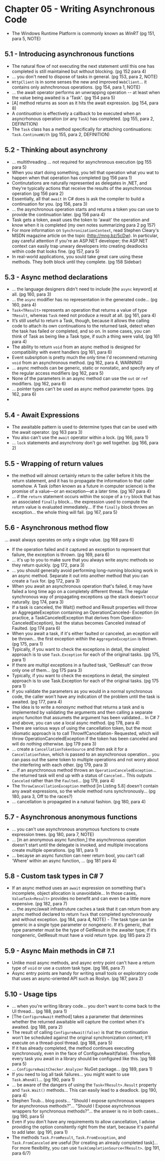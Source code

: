 # Chapter 05 - Writing Asynchronous Code

- The Windows Runtime Platform is commonly known as *WinRT* (pg 151, para 5, NOTE)

## 5.1 - Introducing asynchronous functions

- The natural flow of not executing the next statement until this one has completed is still maintained but without blocking. (pg 152 para 4)
- ... you don't need to dispose of tasks in general. (pg 153, para 2, NOTE)
- `HttpClient` is in some senses the new and improved `WebClient`... it contains only ashnchronous operations. (pg 154, para 1, NOTE)
- ... the await operator performs an unwrapping operation -- at least when the value being awaited is a 'Task<TResult>'. (pg 154 para 5)
- [A] method returns as soon as it hits the await expression. (pg 154, para 8)
- A *continuation* is effectively a callback to be executed when an asyncrhonous operation (or any `Task`) has completed. (pg 155, para 2, DEFINITION)
- The `Task` class has a method specifically for attaching continuations: `Task.ContinueWith` (pg 155, para 2, DEFINITION)

## 5.2 - Thinking about asynchrony

- ... multithreading ... not required for asynchronous execution (pg 155 para 5)
- When you start doing something, you tell that operation what you wat to happen when that operation has completed (pg 156 para 1)
- Continutations are naturally represented as delegates in ,NET, and they're typically actions that receive the results of the asynchronous operation (pg 156 para 2) 
- Essentially, all that `await` in C# does is ask the compiler to build a continuation for you. (pg 156, para 3)
- ... the asynchronous operation starts and returns a token you can use to provide the continuation later. (pg 156 para 4)
- Task gets a token, await uses the token to 'await' the operation and know when it is completed (my own notes summarizing para 2 pg 157)
- For more information on `SynchronizationContext`, read Stephen Cleary's MSDN magazine article on the topic (http://mng.bz/5cDw). In particular, pay careful attention if you're an ASP.NET developer; the ASP.NET context can easily trap unwary developers into creating deadlocks within code that looks fine. (pg 157, para 5)
- In real-world applications, you sould take great care using these methods. They both block until they complete. (pg 158 Sidebar)

## 5.3 - Async method declarations

- ... the language designers didn't need to include [the `async` keyword] at all. (pg 160, para 3)
- ... the `async` modifier has no representation in the generated code... (pg 160, para 4)
- `Task<TResult>` represents an operation that returns a value of type `TResult`, whereas `Task` need not produce a result at all. (pg 161, para 4)
- It’s still useful to return a Task, though, because it allows the calling code to attach its own continuations to the
returned task, detect when the task has failed or completed, and so on. In some cases, you can think of Task as being like a Task<void> type, if such a thing were valid, (pg 161 para 4)
- The ability to return `void` from an async method is designed for compatibility with event handlers (pg 161, para 6)
- Event subsription is pretty much the only time I'd recommend returning `void` from an asynchronous method. (pg 162, para 4, WARNING)
- ... async methods can be generic, static or nonstatic, and specify any of the regular access modifiers (pg 162, para 5)
- None of the parameters in an async method can use the `out` or `ref` modifiers. (pg 162, para 6)
- ... pointer types can't be used as async method parameter types. (pg 162, para 6)
- 

## 5.4 - Await Expressions

- The awaitable pattern is used to determine types that can be used with the await operator. (pg 163 para 3)
- You also can't use the `await` operator within a lock. (pg 166, para 1)
- ... `lock` statements and asynchrony don't go well together. (pg 166, para 2)

## 5.5 - Wrapping of return values

- the method will almost certainly return to the caller before it hits the return statement, and it has to propagate the information to that caller somehow. A Task<TResult> (often known as a future in computer science) is the promise of a value—or an exception—at a later time. (pg 167 para 4)
- ... if the `return` statement occurs within the scope of a `try` block that has an associated `finally` block... the expression used to compute the return value is evaluated immediately... If the `finally` block throws an exception... the whole thing will fail. (pg 167, para 5)

## 5.6 - Asynchronous method flow

 ... await always operates on only a single value. (pg 168 para 6)
- If the operation failed and it captured an exception to represent that failure, the exception is thrown. (pg 169, para 6)
- ... it's up to you to make sure that you always write async methods so they return quickly. (pg 172, para 3)
- ... you should generally avoid performing long-running blocking work in an async method. Separate it out into another method that you can create a `Task` for. (pg 172, para 3)
- When you await an asynchronous operation that's failed, it may have failed a long time ago on a completely different thread. The regular synchronous way of propagating exceptions up the stack doesn't occur naturally. (pg 174, para 3)
- If a task is canceled, the Wait() method and Result properties will throw an AggregateException containing an OperationCanceled-
Exception (in practice, a TaskCanceledException that derives from Operation-CanceledException), but the status becomes Canceled instead of Faulted. (pg 174 para 6)
- When you await a task, if it's either faulted or canceled, an eception will be thrown... the first exception *within* the `AggregateException` is thrown. (pg 175, para 1)
- Typically, if you want to check the exceptions in detail, the simplest approach is to use `Task.Exception` for each of the original tasks. (pg 175, para 1)
- If there are multipl exceptions in a faulted task, 'GetResult' can throw only one of them... (pg 175 para 3)
- Typically, if you want to check the exceptions in detail, the simplest approach is to use Task.Exception for each of the original tasks. (pg 175 para 1)
- If you validate the parameters as you would in a normal synchronous code, the caller won't have any indication of the problem until the task is awaited. (pg 177, para 4)
- The idea is to write a *nonasync* method that returns a task and is implemented by validating the arguments and then calling a separate async funciton that assumets the argument has been validated... In C# 7 and above, you can use a local async method. (pg 178, para 4)
- There are various ways of using the cancellation token, but the most idiomatic approach is to call ThrowIfCancellation-
Requested, which will throw OperationCanceledException if the token has been canceled and will do nothing otherwise. (pg 179 para 3)
- ... create a `CancellationTokenSource` and then ask it for a `CancellationToken`, which is passed to an asynchronous operation... you can pass out the same token to multiple operations and not worry about the interfering with each other. (pg 179, para 3)
- ... if an asynchronous method throws an `OperationCanceledException`... the returned task will end up with a status of `Canceled`... This outputs `Canceled` rather than the `Faulted`... (pg 179, para 4)
- The `ThrowCancellationException` method [in Listing 5.8] doesn't contain any await expressions, so the whole method runs synchronously... (pg 180, para 3, Off to the races?)
- ... cancellation is propagated in a natural fashion. (pg 180, para 4)

## 5.7 - Asynchronous anonymous functions

- ... you can't use asynchronous anonymous functions to create expression trees. (pg 180, para 7, NOTE)
- ... [in an anonymous async function,] the asynchronous operation doesn't start until the delegate is invoked, and multiple invocations create multiple operations. (pg 181, para 1)
- ... becayse an async function can neer return bool, you can't call 'Where' within an async function, ... (pg 181 para 4)

## 5.8 - Custom task types in C# 7

- If an async method uses an `await` expression on something that's incomplete, object allocation is unavoidable... In those cases, `ValueTask<Result>` provides no benefit and can even be a little more expensive. (pg 182, para 7)
- ... the async/await infrastruture caches a task that it can return from any async method declared to return `Task` that completed synchronously and without exception. (pg 184, para 4, NOTE) - The task type can be generic in a single type parameter or nongeneric. If it’s generic, that type parameter must be the type of GetResult in the awaiter type; if it’s nongeneric, GetResult must have a void return type. (pg 185 para 2)

## 5.9 - Async Main methods in C# 7.1

- Unlike most async methods, and async entry point can't have a return type of `void` or use a custom task type. (pg 186, para 7)
- Async entry points are handy for writing small tools or exploratory code that uses an async-oriented API such as Roslyn. (pg 187, para 2)

## 5.10 - Usage tips

- ... when you're writing library code... you don't want to come back to the UI thread... (pg 188, para 1)
- [The `ConfigureAwait` method] takes a parameter that determines whether the returned awaitable will capture the context when it's awaited. (pg 188, para 2)
- The result of calling `ConfigureAwait(false)` is that the continuation won't be scheduled against the original synchronization context; it'll execute on a thread-pool thread. (pg 188, para 5)
- If it has already completed, the method continues executing synchronously, even in the face of ConfigureAwait(false).
Therefore, every task you await in a library should be configured like this. )pg 188 para 5)
- ... `ConfigureAwaitChecker.Analyzer` NuGet package... (pg 189, para 1)
- If you need to log all task failures... you might want to use `Task.WhenAll`... (pg 190, para 1)
- ... be aware of the dangers of using the `Task<TResult>.Result` property and `Task.Wait()` methods... This can easily lead to a deadlock. (pg 190, para 4)
- Stephen Toub... blog posts... "Should I expose synchronous wrappers for asynchronous methods?"... "Should I Expose asynchronous wrappers for synchronous methods?"... the answer is no in both cases... (pg 190, para 5)
- Even if you don't have any requirements to allow cancellation, I advise providing the option consitently right from the start, because it's painful to add later. (pg 191, para 1)
- The methods `Task.FromResult`, `Task.FromException`, and `Task.FromCanceled` are useful [for creating an already completed task]... For more flexibility, you can use `TaskCompletionSource<TResult>`. (pg 191, para 6/7)
